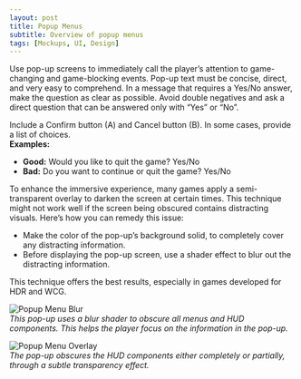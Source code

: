 ```yaml
---
layout: post
title: Popup Menus
subtitle: Overview of popup menus
tags: [Mockups, UI, Design]
---
```


Use pop-up screens to immediately call the player’s attention to game-changing and game-blocking events. Pop-up text must be concise, direct, and very easy to comprehend. In a message that requires a Yes/No answer, make the question as clear as possible. Avoid double negatives and ask a direct question that can be answered only with “Yes” or “No”.

Include a Confirm button (A) and Cancel button (B). In some cases, provide a list of choices.  
**Examples:**
- **Good:** Would you like to quit the game? Yes/No
- **Bad:** Do you want to continue or quit the game? Yes/No

To enhance the immersive experience, many games apply a semi-transparent overlay to darken the screen at certain times. This technique might not work well if the screen being obscured contains distracting visuals. Here’s how you can remedy this issue:

- Make the color of the pop-up’s background solid, to completely cover any distracting information.
- Before displaying the pop-up screen, use a shader effect to blur out the distracting information.

This technique offers the best results, especially in games developed for HDR and WCG.

![Popup Menu Blur](/privatebebomalaka/img/Examples_PopupMenuBlur.jpg)  
_This pop-up uses a blur shader to obscure all menus and HUD components. This helps the player focus on the information in the pop-up._

![Popup Menu Overlay](/privatebebomalaka/img/Examples_PopupMenuOverlay.jpg)  
_The pop-up obscures the HUD components either completely or partially, through a subtle transparency effect._

<br>